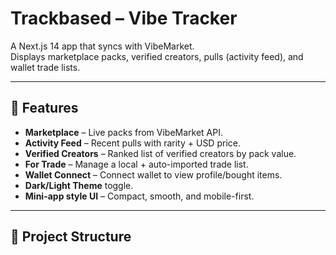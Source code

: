 # Trackbased – Vibe Tracker

A Next.js 14 app that syncs with VibeMarket.  
Displays marketplace packs, verified creators, pulls (activity feed), and wallet trade lists.

---

## 🚀 Features
- **Marketplace** – Live packs from VibeMarket API.
- **Activity Feed** – Recent pulls with rarity + USD price.
- **Verified Creators** – Ranked list of verified creators by pack value.
- **For Trade** – Manage a local + auto-imported trade list.
- **Wallet Connect** – Connect wallet to view profile/bought items.
- **Dark/Light Theme** toggle.
- **Mini-app style UI** – Compact, smooth, and mobile-first.

---

## 📂 Project Structure
